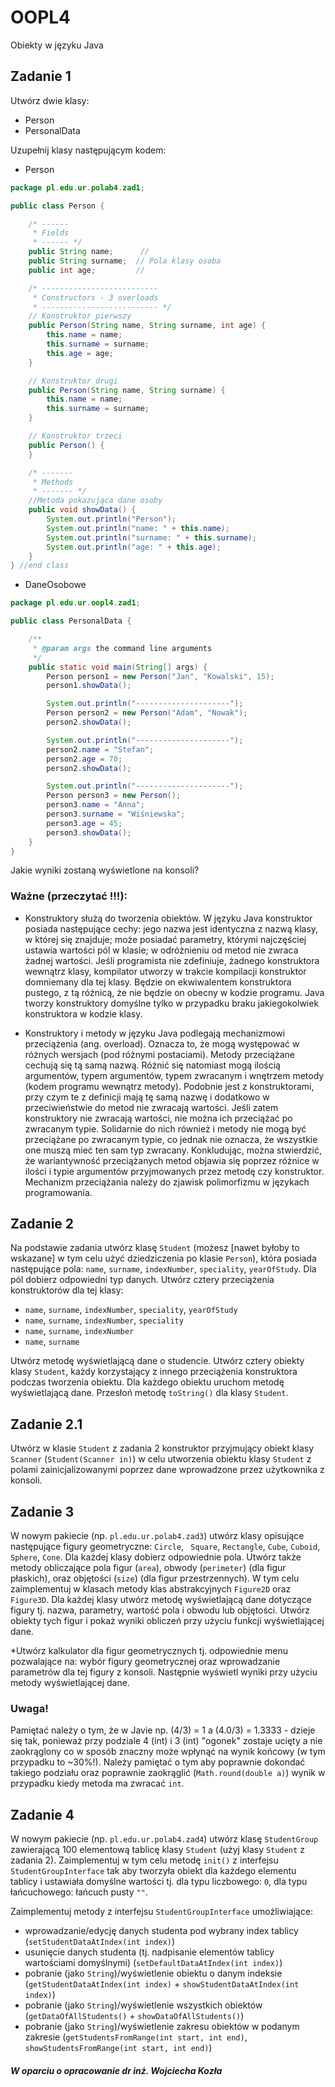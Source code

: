 # OOPL4
Obiekty w języku Java

## Zadanie 1
Utwórz dwie klasy:

* Person
* PersonalData


Uzupełnij klasy następującym kodem:
* Person

```java
package pl.edu.ur.polab4.zad1;

public class Person {

    /* ------
     * Fields
     * ------ */
    public String name;      //
    public String surname;  // Pola klasy osoba
    public int age;         //

    /* --------------------------
     * Constructors - 3 overloads
     * -------------------------- */
    // Konstruktor pierwszy
    public Person(String name, String surname, int age) {
        this.name = name;
        this.surname = surname;
        this.age = age;
    }

    // Konstruktor drugi
    public Person(String name, String surname) {
        this.name = name;
        this.surname = surname;
    }

    // Konstruktor trzeci
    public Person() {
    }

    /* -------
     * Methods
     * ------- */
    //Metoda pokazująca dane osoby
    public void showData() {
        System.out.println("Person");
        System.out.println("name: " + this.name);
        System.out.println("surname: " + this.surname);
        System.out.println("age: " + this.age);
    }
} //end class
```

* DaneOsobowe

```java
package pl.edu.ur.oopl4.zad1;

public class PersonalData {

    /**
     * @param args the command line arguments
     */
    public static void main(String[] args) {
        Person person1 = new Person("Jan", "Kowalski", 15);
        person1.showData();

        System.out.println("---------------------");
        Person person2 = new Person("Adam", "Nowak");
        person2.showData();

        System.out.println("---------------------");
        person2.name = "Stefan";
        person2.age = 70;
        person2.showData();

        System.out.println("---------------------");
        Person person3 = new Person();
        person3.name = "Anna";
        person3.surname = "Wiśniewska";
        person3.age = 45;
        person3.showData();
    }
}
```

Jakie wyniki zostaną wyświetlone na konsoli?

### Ważne (przeczytać !!!):

* Konstruktory służą do tworzenia obiektów. W języku Java konstruktor posiada następujące cechy: jego nazwa jest identyczna z nazwą klasy, w której się znajduje; może posiadać parametry, którymi najczęściej ustawia wartości pól w klasie; w odróżnieniu od metod nie zwraca żadnej wartości. Jeśli programista nie zdefiniuje, żadnego konstruktora wewnątrz klasy, kompilator utworzy w trakcie kompilacji konstruktor domniemany dla tej klasy. Będzie on ekwiwalentem konstruktora pustego, z tą różnicą, że nie będzie on obecny w kodzie programu. Java tworzy konstruktory domyślne tylko w przypadku braku jakiegokolwiek konstruktora w kodzie klasy. 

* Konstruktory i metody w języku Java podlegają mechanizmowi przeciążenia (ang. overload). Oznacza to, że mogą występować w różnych wersjach (pod różnymi postaciami). Metody przeciążane cechują się tą samą nazwą. Różnić się natomiast mogą ilością argumentów, typem argumentów, typem zwracanym i wnętrzem metody (kodem programu wewnątrz metody). Podobnie jest z konstruktorami, przy czym te z definicji mają tę samą nazwę i dodatkowo w przeciwieństwie do metod nie zwracają wartości. Jeśli zatem konstruktory nie zwracają wartości, nie można ich przeciążać po zwracanym typie. Solidarnie do nich również i metody nie mogą być przeciążane po zwracanym typie, co jednak nie oznacza, że wszystkie one muszą mieć ten sam typ zwracany. Konkludując, można stwierdzić, że wariantywność przeciążanych metod objawia się poprzez różnice w ilości i typie argumentów przyjmowanych przez metodę czy konstruktor. Mechanizm przeciążania należy do zjawisk polimorfizmu w językach programowania.

## Zadanie 2
Na podstawie zadania utwórz klasę `Student` (możesz [nawet byłoby to wskazane] w tym celu użyć dziedziczenia po klasie `Person`), która posiada następujące pola: `name`, `surname`, `indexNumber`, `speciality`, `yearOfStudy`. Dla pól dobierz odpowiedni typ danych. Utwórz cztery przeciążenia konstruktorów dla tej klasy:

* `name`, `surname`, `indexNumber`, `speciality`, `yearOfStudy`
* `name`, `surname`, `indexNumber`, `speciality`
* `name`, `surname`, `indexNumber`
* `name`, `surname`

Utwórz metodę wyświetlającą dane o studencie. Utwórz cztery obiekty klasy `Student`, każdy korzystający z innego przeciążenia konstruktora podczas tworzenia obiektu. Dla każdego obiektu uruchom metodę wyświetlającą dane.
Przesłoń metodę `toString()` dla klasy `Student`.

## Zadanie 2.1
Utwórz w klasie `Student` z zadania 2 konstruktor przyjmujący obiekt klasy `Scanner` (`Student(Scanner in)`) w celu utworzenia obiektu klasy `Student` z polami zainicjalizowanymi poprzez dane wprowadzone przez użytkownika z konsoli.

## Zadanie 3
W nowym pakiecie (np. `pl.edu.ur.polab4.zad3`) utwórz klasy opisujące następujące figury geometryczne: `Circle`, ` Square`,  `Rectangle`, `Cube`, `Cuboid`, `Sphere`, `Cone`. Dla każdej klasy dobierz odpowiednie pola. Utwórz także metody obliczające pola figur (`area`), obwody (`perimeter`) (dla figur płaskich), oraz objętości (`size`) (dla figur przestrzennych). W tym celu zaimplementuj w klasach metody klas abstrakcyjnych `Figure2D` oraz `Figure3D`. Dla każdej klasy utwórz metodę wyświetlającą dane dotyczące figury tj. nazwa, parametry, wartość pola i obwodu lub objętości. Utwórz obiekty tych figur i pokaż wyniki obliczeń przy użyciu funkcji wyświetlającej dane.

*Utwórz kalkulator dla figur geometrycznych tj. odpowiednie menu pozwalające na: wybór figury geometrycznej oraz wprowadzanie parametrów dla tej figury z konsoli. Następnie wyświetl wyniki przy użyciu metody wyświetlającej dane. 

### Uwaga!
Pamiętać należy o tym, że w Javie np. (4/3) = 1 a (4.0/3) = 1.3333 - dzieje się tak, ponieważ przy podziale 4 (int) i 3 (int) "ogonek" zostaje ucięty a nie zaokrąglony co w sposób znaczny może wpłynąć na wynik końcowy (w tym przypadku to ~30%!).
Należy pamiętać o tym aby poprawnie dokondać takiego podziału oraz poprawnie zaokrąglić (`Math.round(double a)`) wynik w przypadku kiedy metoda ma zwracać `int`.

## Zadanie 4
W nowym pakiecie (np. `pl.edu.ur.polab4.zad4`) utwórz klasę `StudentGroup` zawierającą 100 elementową tablicę klasy `Student` (użyj klasy `Student` z zadania 2). Zaimplementuj w tym celu metodę `init()` z interfejsu `StudentGroupInterface` tak aby tworzyła obiekt dla każdego elementu tablicy i ustawiała domyślne wartości tj. dla typu liczbowego: `0`, dla typu łańcuchowego: łańcuch pusty `""`.

Zaimplementuj metody z interfejsu `StudentGroupInterface` umożliwiające:

*	wprowadzanie/edycję danych studenta pod wybrany index tablicy (`setStudentDataAtIndex(int index)`)
*	usunięcie danych studenta (tj. nadpisanie elementów tablicy wartościami domyślnymi) (`setDefaultDataAtIndex(int index)`)
*	pobranie (jako `String`)/wyświetlenie obiektu o danym indeksie (`getStudentDataAtIndex(int index)` + `showStudentDataAtIndex(int index)`)
*	pobranie (jako `String`)/wyświetlenie wszystkich obiektów (`getDataOfAllStudents()` + `showDataOfAllStudents()`)
*	pobranie (jako `String`)/wyświetlenie zakresu obiektów w podanym zakresie (`getStudentsFromRange(int start, int end)`, `showStudentsFromRange(int start, int end)`)
 

##### W oparciu o opracowanie dr inż. Wojciecha Kozła
